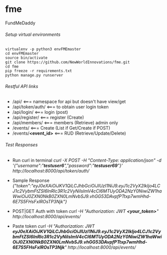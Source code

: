 # fme
FundMeDaddy


###### Setup virtual environments
    virtualenv -p python3 envFMEmaster
    cd envFMEmaster
    source bin/activate
    git clone https://github.com/NewWorldInnovations/fme.git
    cd fme
    pip freeze -r requirements.txt
    python manage.py runserver
    
###### Restful API links
   * /api/                     <=== namespace for api but doesn't have view/get
   * /api/token/auth/          <=== to obtain user login token
   * /api/login/               <=== login (post)
   * /api/register/            <=== register (Create)
   * /api/members/             <=== members (Retrieve) admin only
   * /events/                  <=== Create (List if Get/Create if POST)
   * /events/**<event_id>**    <=== RUD (Retrieve/Update/Delete)
   
###### Test Responses
   * Run curl in terminal
        *curl -X POST -H "Content-Type: application/json" -d '{"username":"**testuser6**","password":"**testuser69**"}' http://localhost:8000/api/token/auth/*
        
  * Sample Response
  *{"token":"eyJ0eXAiOiJKV1QiLCJhbGciOiJIUzI1NiJ9.eyJ1c2VyX2lkIjo4LCJ1c2VybmFtZSI6InRlc3R1c2VyNiIsImV4cCI6MTUyODA2NzY0NiwiZW1haWwiOiJ0ZXN0NkB0ZXN0LmNvbSJ9.vhGG53DAvpfPTtxp7wmHhd-6E7S5FHsFxIROsTP3Njk"}*
  * POST|GET Auth with token
        *curl -H "Authorization: JWT **<your_token>**" http://localhost:8000/api/events/*
  * Paste token
        *curl -H "Authorization: JWT **eyJ0eXAiOiJKV1QiLCJhbGciOiJIUzI1NiJ9.eyJ1c2VyX2lkIjo4LCJ1c2VybmFtZSI6InRlc3R1c2VyNiIsImV4cCI6MTUyODA2NzY0NiwiZW1haWwiOiJ0ZXN0NkB0ZXN0LmNvbSJ9.vhGG53DAvpfPTtxp7wmHhd-6E7S5FHsFxIROsTP3Njk**" http://localhost:8000/api/events/*
        
        
    
